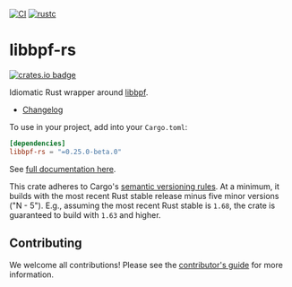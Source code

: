 [![CI](https://github.com/libbpf/libbpf-rs/actions/workflows/test.yml/badge.svg?branch=master)](https://github.com/libbpf/libbpf-rs/actions/workflows/test.yml)
[![rustc](https://img.shields.io/badge/rustc-1.71+-blue.svg)](https://blog.rust-lang.org/2023/07/13/Rust-1.71.0.html)

# libbpf-rs

[![crates.io badge](https://img.shields.io/crates/v/libbpf-rs.svg)](https://crates.io/crates/libbpf-rs)

Idiomatic Rust wrapper around [libbpf](https://github.com/libbpf/libbpf).

- [Changelog](CHANGELOG.md)

To use in your project, add into your `Cargo.toml`:
```toml
[dependencies]
libbpf-rs = "=0.25.0-beta.0"
```

See [full documentation here](https://docs.rs/libbpf-rs).

This crate adheres to Cargo's [semantic versioning rules][cargo-semver]. At a
minimum, it builds with the most recent Rust stable release minus five minor
versions ("N - 5"). E.g., assuming the most recent Rust stable is `1.68`, the
crate is guaranteed to build with `1.63` and higher.

## Contributing

We welcome all contributions! Please see the [contributor's
guide](../CONTRIBUTING.md) for more information.

[cargo-semver]: https://doc.rust-lang.org/cargo/reference/resolver.html#semver-compatibility
